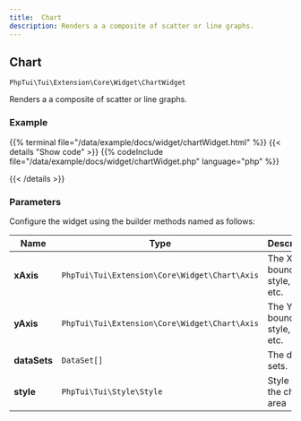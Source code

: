 ```yaml
---
title:  Chart 
description: Renders a a composite of scatter or line graphs.
---
```

##  Chart 

`PhpTui\Tui\Extension\Core\Widget\ChartWidget`

Renders a a composite of scatter or line graphs.
### Example

{{% terminal file="/data/example/docs/widget/chartWidget.html" %}}
{{< details "Show code"  >}}
{{% codeInclude file="/data/example/docs/widget/chartWidget.php" language="php" %}}

{{< /details >}}
### Parameters

Configure the widget using the builder methods named as follows:

| Name | Type | Description |
| --- | --- | --- |
| **xAxis** | `PhpTui\Tui\Extension\Core\Widget\Chart\Axis` | The X-Axis: bounds, style, labels etc. |
| **yAxis** | `PhpTui\Tui\Extension\Core\Widget\Chart\Axis` | The Y-Axis: bounds, style, labels etc. |
| **dataSets** | `DataSet[]` | The data sets. |
| **style** | `PhpTui\Tui\Style\Style` | Style for the chart's area |